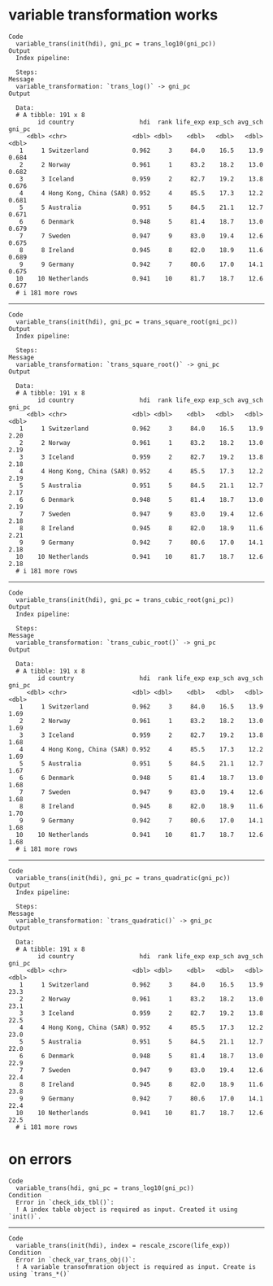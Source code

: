 # variable transformation works

    Code
      variable_trans(init(hdi), gni_pc = trans_log10(gni_pc))
    Output
      Index pipeline: 
      
      Steps: 
    Message
      variable_transformation: `trans_log()` -> gni_pc
    Output
      
      Data: 
      # A tibble: 191 x 8
            id country                  hdi  rank life_exp exp_sch avg_sch gni_pc
         <dbl> <chr>                  <dbl> <dbl>    <dbl>   <dbl>   <dbl>  <dbl>
       1     1 Switzerland            0.962     3     84.0    16.5    13.9  0.684
       2     2 Norway                 0.961     1     83.2    18.2    13.0  0.682
       3     3 Iceland                0.959     2     82.7    19.2    13.8  0.676
       4     4 Hong Kong, China (SAR) 0.952     4     85.5    17.3    12.2  0.681
       5     5 Australia              0.951     5     84.5    21.1    12.7  0.671
       6     6 Denmark                0.948     5     81.4    18.7    13.0  0.679
       7     7 Sweden                 0.947     9     83.0    19.4    12.6  0.675
       8     8 Ireland                0.945     8     82.0    18.9    11.6  0.689
       9     9 Germany                0.942     7     80.6    17.0    14.1  0.675
      10    10 Netherlands            0.941    10     81.7    18.7    12.6  0.677
      # i 181 more rows

---

    Code
      variable_trans(init(hdi), gni_pc = trans_square_root(gni_pc))
    Output
      Index pipeline: 
      
      Steps: 
    Message
      variable_transformation: `trans_square_root()` -> gni_pc
    Output
      
      Data: 
      # A tibble: 191 x 8
            id country                  hdi  rank life_exp exp_sch avg_sch gni_pc
         <dbl> <chr>                  <dbl> <dbl>    <dbl>   <dbl>   <dbl>  <dbl>
       1     1 Switzerland            0.962     3     84.0    16.5    13.9   2.20
       2     2 Norway                 0.961     1     83.2    18.2    13.0   2.19
       3     3 Iceland                0.959     2     82.7    19.2    13.8   2.18
       4     4 Hong Kong, China (SAR) 0.952     4     85.5    17.3    12.2   2.19
       5     5 Australia              0.951     5     84.5    21.1    12.7   2.17
       6     6 Denmark                0.948     5     81.4    18.7    13.0   2.19
       7     7 Sweden                 0.947     9     83.0    19.4    12.6   2.18
       8     8 Ireland                0.945     8     82.0    18.9    11.6   2.21
       9     9 Germany                0.942     7     80.6    17.0    14.1   2.18
      10    10 Netherlands            0.941    10     81.7    18.7    12.6   2.18
      # i 181 more rows

---

    Code
      variable_trans(init(hdi), gni_pc = trans_cubic_root(gni_pc))
    Output
      Index pipeline: 
      
      Steps: 
    Message
      variable_transformation: `trans_cubic_root()` -> gni_pc
    Output
      
      Data: 
      # A tibble: 191 x 8
            id country                  hdi  rank life_exp exp_sch avg_sch gni_pc
         <dbl> <chr>                  <dbl> <dbl>    <dbl>   <dbl>   <dbl>  <dbl>
       1     1 Switzerland            0.962     3     84.0    16.5    13.9   1.69
       2     2 Norway                 0.961     1     83.2    18.2    13.0   1.69
       3     3 Iceland                0.959     2     82.7    19.2    13.8   1.68
       4     4 Hong Kong, China (SAR) 0.952     4     85.5    17.3    12.2   1.69
       5     5 Australia              0.951     5     84.5    21.1    12.7   1.67
       6     6 Denmark                0.948     5     81.4    18.7    13.0   1.68
       7     7 Sweden                 0.947     9     83.0    19.4    12.6   1.68
       8     8 Ireland                0.945     8     82.0    18.9    11.6   1.70
       9     9 Germany                0.942     7     80.6    17.0    14.1   1.68
      10    10 Netherlands            0.941    10     81.7    18.7    12.6   1.68
      # i 181 more rows

---

    Code
      variable_trans(init(hdi), gni_pc = trans_quadratic(gni_pc))
    Output
      Index pipeline: 
      
      Steps: 
    Message
      variable_transformation: `trans_quadratic()` -> gni_pc
    Output
      
      Data: 
      # A tibble: 191 x 8
            id country                  hdi  rank life_exp exp_sch avg_sch gni_pc
         <dbl> <chr>                  <dbl> <dbl>    <dbl>   <dbl>   <dbl>  <dbl>
       1     1 Switzerland            0.962     3     84.0    16.5    13.9   23.3
       2     2 Norway                 0.961     1     83.2    18.2    13.0   23.1
       3     3 Iceland                0.959     2     82.7    19.2    13.8   22.5
       4     4 Hong Kong, China (SAR) 0.952     4     85.5    17.3    12.2   23.0
       5     5 Australia              0.951     5     84.5    21.1    12.7   22.0
       6     6 Denmark                0.948     5     81.4    18.7    13.0   22.9
       7     7 Sweden                 0.947     9     83.0    19.4    12.6   22.4
       8     8 Ireland                0.945     8     82.0    18.9    11.6   23.8
       9     9 Germany                0.942     7     80.6    17.0    14.1   22.4
      10    10 Netherlands            0.941    10     81.7    18.7    12.6   22.5
      # i 181 more rows

# on errors

    Code
      variable_trans(hdi, gni_pc = trans_log10(gni_pc))
    Condition
      Error in `check_idx_tbl()`:
      ! A index table object is required as input. Created it using `init()`.

---

    Code
      variable_trans(init(hdi), index = rescale_zscore(life_exp))
    Condition
      Error in `check_var_trans_obj()`:
      ! A variable transofmration object is required as input. Create is using `trans_*()`

